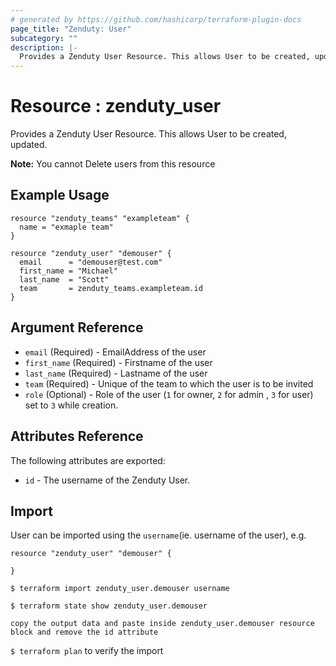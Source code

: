 ```yaml
---
# generated by https://github.com/hashicorp/terraform-plugin-docs
page_title: "Zenduty: User"
subcategory: ""
description: |-
  Provides a Zenduty User Resource. This allows User to be created, updated.
---
```


# Resource : zenduty_user

Provides a Zenduty User Resource. This allows User to be created, updated.

**Note:** You cannot Delete users from this resource

## Example Usage
```hcl
resource "zenduty_teams" "exampleteam" {
  name = "exmaple team"
}

resource "zenduty_user" "demouser" {
  email      = "demouser@test.com"
  first_name = "Michael"
  last_name  = "Scott"
  team       = zenduty_teams.exampleteam.id
}
```


<!-- schema generated by tfplugindocs -->
## Argument Reference

* `email` (Required) - EmailAddress of the user 
* `first_name` (Required) - Firstname of the user
* `last_name` (Required) - Lastname of the user
* `team` (Required) - Unique of the team to which the user is to be invited
* `role` (Optional) - Role of the user (`1` for owner, `2` for admin , `3` for user) set to `3` while creation.

## Attributes Reference

The following attributes are exported:

* `id` - The username of the Zenduty User.

## Import

User can be imported using the `username`(ie. username of the user), e.g.

```hcl
resource "zenduty_user" "demouser" {
  
}
```

`$ terraform import zenduty_user.demouser username` 

`$ terraform state show zenduty_user.demouser`

`copy the output data and paste inside zenduty_user.demouser resource block and remove the id attribute`

`$ terraform plan` to verify the import
